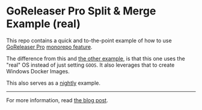 # GoReleaser Pro Split & Merge Example (real)

This repo contains a quick and to-the-point example of how to use
[GoReleaser Pro](https://goreleaser.com/pro)
[monorepo feature](https://goreleaser.com/customization/monorepo/).

The difference from this and
[the other example](https://github.com/caarlos0/goreleaser-pro-split-merge-example/commits/main),
is that this one uses the "real" OS instead of just setting `GOOS`. It also
leverages that to create Windows Docker Images.

This also serves as a [nightly](https://goreleaser.com/customization/nightlies/) example.

---

For more information, read [the blog post](https://carlosbecker.com/posts/goreleaser-split-merge/).
